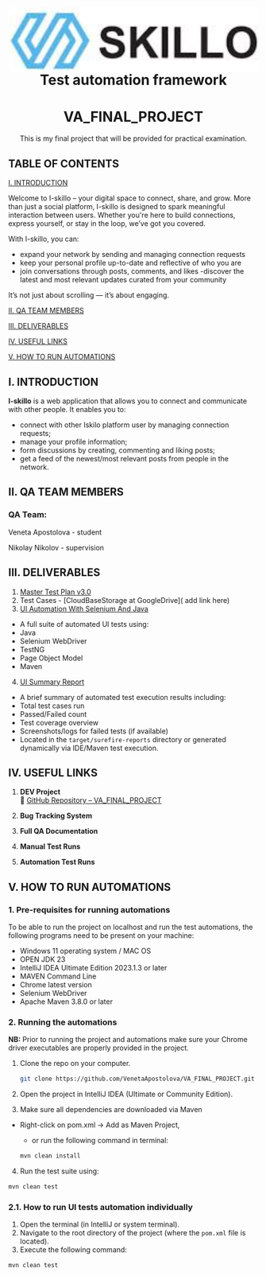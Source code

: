 
<img align="right" src="images/skilloLogo.png" alt="Skilo Academy Logo" />


<div align="center">

# Test automation framework
# VA_FINAL_PROJECT
This is my final project that will be provided for practical examination.
</div>

## TABLE OF CONTENTS

[I. INTRODUCTION](#i-introduction)

 Welcome to I-skillo – your digital space to connect, share, and grow.
More than just a social platform, I-skillo is designed to spark meaningful interaction between users.
Whether you're here to build connections, express yourself, or stay in the loop, we’ve got you covered.

 With I-skillo, you can:

- expand your network by sending and managing connection requests
- keep your personal profile up-to-date and reflective of who you are
- join conversations through posts, comments, and likes
 -discover the latest and most relevant updates curated from your community

 It’s not just about scrolling — it’s about engaging.

[II. QA TEAM MEMBERS](#ii-qa-team-members)

[III. DELIVERABLES](#iii-deliverables)

[IV. USEFUL LINKS](#iv-useful-links)

[V. HOW TO RUN AUTOMATIONS](#v-how-to-run-automations)



## I. INTRODUCTION

__I-skillo__ is a web application that allows you to connect and communicate with other people. It enables you to:

- connect with other Iskilo platform user by managing connection requests;
- manage your profile information;
- form discussions by creating, commenting and liking posts;
- get a feed of the newest/most relevant posts from people in the network.


## II. QA TEAM MEMBERS

### QA Team:
Veneta Apostolova - student

Nikolay Nikolov - supervision

## III. DELIVERABLES
1. [Master Test Plan v3.0]( )
2. Test Cases - [CloudBaseStorage at GoogleDrive]( add link here)
3. [UI Automation With Selenium And Java]( )
 - A full suite of automated UI tests using:
 - Java
 - Selenium WebDriver
 - TestNG
 - Page Object Model
 - Maven

4. [UI Summary Report]( )
 - A brief summary of automated test execution results including:
 - Total test cases run
 - Passed/Failed count
 - Test coverage overview
 - Screenshots/logs for failed tests (if available)
 - Located in the `target/surefire-reports` directory or generated dynamically via IDE/Maven test execution.

## IV. USEFUL LINKS

1. **DEV Project**  
   🔗 [GitHub Repository – VA_FINAL_PROJECT](https://github.com/VenetaApostolova/VA_FINAL_PROJECT)

2. **Bug Tracking System**  
   
3. **Full QA Documentation**  

4. **Manual Test Runs**  

5. **Automation Test Runs**  
   



## V. HOW TO RUN AUTOMATIONS

### __1. Pre-requisites for running automations__

To be able to run the project on localhost and run the test automations, the following programs need to be present on your machine:

- Windows 11 operating system / MAC OS
- OPEN JDK 23
- IntelliJ IDEA Ultimate Edition 2023.1.3 or later
- MAVEN Command Line
- Chrome latest version
- Selenium WebDriver
- Apache Maven 3.8.0 or later

### __2. Running the automations__

__NB:__ Prior to running the project and automations make sure your Chrome driver executables are properly provided in the project.

1. Clone the repo on your computer.
   ```bash
   git clone https://github.com/VenetaApostolova/VA_FINAL_PROJECT.git

2. Open the project in IntelliJ IDEA (Ultimate or Community Edition).

3. Make sure all dependencies are downloaded via Maven

- Right-click on pom.xml → Add as Maven Project,

  - or run the following command in terminal:
  
   ```bash
  mvn clean install
  ```
4. Run the test suite using:
  ```bash
  mvn clean test
```


### __2.1. How to run UI tests automation individually__

1. Open the terminal (in IntelliJ or system terminal).
2. Navigate to the root directory of the project (where the `pom.xml` file is located).
3. Execute the following command:

```bash
mvn clean test
```
